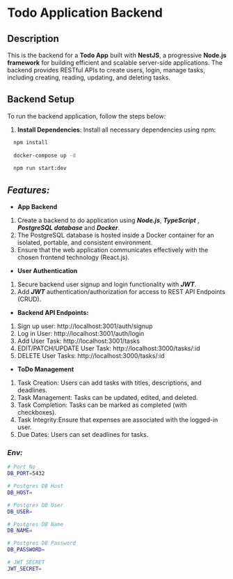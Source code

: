 #  Todo Application Backend

## Description
This is the backend for a **Todo App** built with **NestJS**, a progressive **Node.js framework** for building efficient and scalable server-side applications. The backend provides RESTful APIs to create users, login, manage tasks, including creating, reading, updating, and deleting tasks.

## Backend Setup

To run the backend application, follow the steps below:

1. **Install Dependencies**:
   Install all necessary dependencies using npm:

```bash
  npm install
  
  docker-compose up -d   
  
  npm run start:dev
```

## ***Features:***

* **App Backend**
1)  Create a backend to do application using ***Node.js***, ***TypeScript*** , ***PostgreSQL database*** and ***Docker***.
2)  The PostgreSQL database is hosted inside a Docker container for an isolated, portable, and consistent environment.
2)  Ensure that the web application communicates effectively with the chosen frontend technology (React.js).

* **User Authentication**
1) Secure backend user signup and login functionality with ***JWT***.
2) Add ***JWT*** authentication/authorization for access to REST API Endpoints (CRUD).


* **Backend API Endpoints:**
1) Sign up user: http://localhost:3001/auth/signup
2) Log in User: http://localhost:3001/auth/login
3) Add User Task: http://localhost:3001/tasks
4) EDIT/PATCH/UPDATE User Task: http://localhost:3000/tasks/:id 
5) DELETE User Tasks: http://localhost:3000/tasks/:id


* **ToDo Management**
1) Task Creation: Users can add tasks with titles, descriptions, and deadlines.
2) Task Management: Tasks can be updated, edited, and deleted.
3) Task Completion: Tasks can be marked as completed (with checkboxes).
4) Task Integrity:Ensure that expenses are associated with the logged-in user.
5) Due Dates: Users can set deadlines for tasks.


### ***Env:***
```bash
# Port No
DB_PORT=5432

# Postgres DB Host
DB_HOST=

# Postgres DB User
DB_USER=

# Postgres DB Name
DB_NAME=

# Postgres DB Password
DB_PASSWORD=

# JWT SECRET
JWT_SECRET=

```